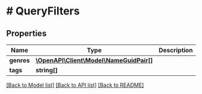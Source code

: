# # QueryFilters

## Properties

Name | Type | Description | Notes
------------ | ------------- | ------------- | -------------
**genres** | [**\OpenAPI\Client\Model\NameGuidPair[]**](NameGuidPair.md) |  | [optional]
**tags** | **string[]** |  | [optional]

[[Back to Model list]](../../README.md#models) [[Back to API list]](../../README.md#endpoints) [[Back to README]](../../README.md)
